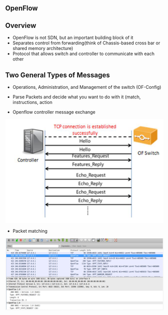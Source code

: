 ## OpenFlow



## Overview

* OpenFlow is not SDN, but an important building block of it
* Separates control from forwarding(think of Chassis-based cross bar or shared memory architecture)
* Protocol that allows switch and controller to communicate with each other



## Two General Types of Messages

* Operations, Administration, and Management of the switch (OF-Config)
* Parse Packets and decide what you want to do with it (match, instructions, action

* Openflow controller message exchange

![!Openflow controller message exchange](https://github.com/hojat-gazestani/openstack/blob/main/PIC/05-Openflow_controller_message_exchange.png)


* Packet matching

![Packet matching](https://github.com/hojat-gazestani/openstack/blob/main/PIC/06-Openflow_controller_message_exchange_wireshark.png)
